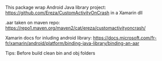 This package wrap Android Java library project: https://github.com/Ereza/CustomActivityOnCrash in a Xamarin dll

.aar taken on maven repo:  https://repo1.maven.org/maven2/cat/ereza/customactivityoncrash/

Xamarin docs for inluding android library: https://docs.microsoft.com/fr-fr/xamarin/android/platform/binding-java-library/binding-an-aar

Tips: 
Before build clean bin and obj folders
